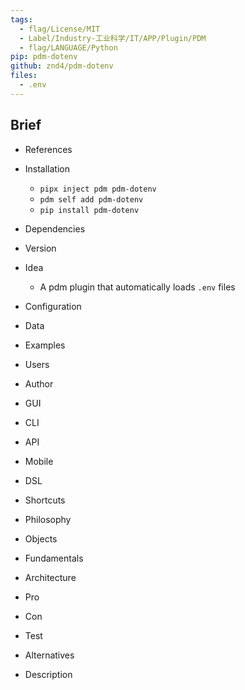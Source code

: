 ```yaml
---
tags:
  - flag/License/MIT
  - Label/Industry-工业科学/IT/APP/Plugin/PDM
  - flag/LANGUAGE/Python
pip: pdm-dotenv
github: znd4/pdm-dotenv
files:
  - .env
---
```


## Brief

- References

- Installation
    - `pipx inject pdm pdm-dotenv`
    - `pdm self add pdm-dotenv`
    - `pip install pdm-dotenv`

- Dependencies

- Version

- Idea
    - A pdm plugin that automatically loads `.env` files

- Configuration

- Data

- Examples

- Users

- Author

- GUI

- CLI

- API

- Mobile

- DSL

- Shortcuts

- Philosophy

- Objects

- Fundamentals

- Architecture

- Pro

- Con

- Test

- Alternatives

- Description
